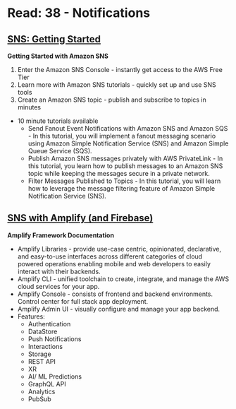 # Read: 38 - Notifications

## [SNS: Getting Started](https://aws.amazon.com/sns/getting-started/)
**Getting Started with Amazon SNS**
  1. Enter the Amazon SNS Console - instantly get access to the AWS Free Tier
  2. Learn more with Amazon SNS tutorials - quickly set up and use SNS tools
  3. Create an Amazon SNS topic - publish and subscribe to topics in minutes
  * 10 minute tutorials available
    - Send Fanout Event Notifications with Amazon SNS and Amazon SQS - In this tutorial, you will implement a fanout messaging scenario using Amazon Simple Notification Service (SNS) and Amazon Simple Queue Service (SQS). 
    - Publish Amazon SNS messages privately with AWS PrivateLink - In this tutorial, you learn how to publish messages to an Amazon SNS topic while keeping the messages secure in a private network.
    - Filter Messages Published to Topics - In this tutorial, you will learn how to leverage the message filtering feature of Amazon Simple Notification Service (SNS). 

## [SNS with Amplify (and Firebase)](https://aws-amplify.github.io/docs/android/push-notifications)
**Amplify Framework Documentation**
  * Amplify Libraries - provide use-case centric, opinionated, declarative, and easy-to-use interfaces across different categories of cloud powered operations enabling mobile and web developers to easily interact with their backends.
  * Amplify CLI - unified toolchain to create, integrate, and manage the AWS cloud services for your app.
  * Amplify Console - consists of frontend and backend environments. Control center for full stack app deployment.
  * Amplify Admin UI - visually configure and manage your app backend.
  * Features:
    - Authentication
    - DataStore
    - Push Notifications
    - Interactions
    - Storage
    - REST API
    - XR
    - AI/ ML Predictions
    - GraphQL API
    - Analytics
    - PubSub